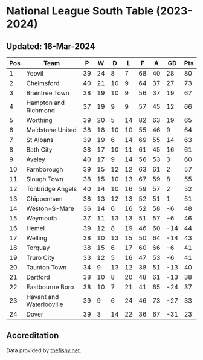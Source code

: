 # National League South Table (2023-2024)
## Updated: 16-Mar-2024

| Pos | Team | P | W | D | L | F | A | GD | Pts |
| --- | --- | --- | --- | --- | --- | --- | --- | --- | --- |
| 1 | Yeovil | 39 | 24 | 8 | 7 | 68 | 40 | 28 | 80 |
| 2 | Chelmsford | 40 | 21 | 10 | 9 | 64 | 37 | 27 | 73 |
| 3 | Braintree Town | 38 | 19 | 10 | 9 | 56 | 37 | 19 | 67 |
| 4 | Hampton and Richmond | 37 | 19 | 9 | 9 | 57 | 45 | 12 | 66 |
| 5 | Worthing | 39 | 20 | 5 | 14 | 82 | 63 | 19 | 65 |
| 6 | Maidstone United | 38 | 18 | 10 | 10 | 55 | 46 | 9 | 64 |
| 7 | St Albans | 39 | 19 | 6 | 14 | 69 | 55 | 14 | 63 |
| 8 | Bath City | 38 | 17 | 10 | 11 | 61 | 45 | 16 | 61 |
| 9 | Aveley | 40 | 17 | 9 | 14 | 56 | 53 | 3 | 60 |
| 10 | Farnborough | 39 | 15 | 12 | 12 | 63 | 61 | 2 | 57 |
| 11 | Slough Town | 38 | 15 | 10 | 13 | 67 | 59 | 8 | 55 |
| 12 | Tonbridge Angels | 40 | 14 | 10 | 16 | 59 | 57 | 2 | 52 |
| 13 | Chippenham | 38 | 13 | 12 | 13 | 52 | 51 | 1 | 51 |
| 14 | Weston-S-Mare | 36 | 14 | 6 | 16 | 52 | 58 | -6 | 48 |
| 15 | Weymouth | 37 | 11 | 13 | 13 | 51 | 57 | -6 | 46 |
| 16 | Hemel | 39 | 12 | 8 | 19 | 46 | 60 | -14 | 44 |
| 17 | Welling | 38 | 10 | 13 | 15 | 50 | 64 | -14 | 43 |
| 18 | Torquay | 38 | 15 | 6 | 17 | 60 | 66 | -6 | 41 |
| 19 | Truro City | 33 | 12 | 5 | 16 | 47 | 53 | -6 | 41 |
| 20 | Taunton Town | 34 | 9 | 13 | 12 | 38 | 51 | -13 | 40 |
| 21 | Dartford | 38 | 10 | 8 | 20 | 48 | 61 | -13 | 38 |
| 22 | Eastbourne Boro | 38 | 10 | 7 | 21 | 41 | 65 | -24 | 37 |
| 23 | Havant and Waterlooville | 39 | 9 | 6 | 24 | 46 | 73 | -27 | 33 |
| 24 | Dover | 39 | 3 | 14 | 22 | 36 | 67 | -31 | 23 |

## Accreditation 

Data provided by [thefishy.net](https://www.thefishy.net/).